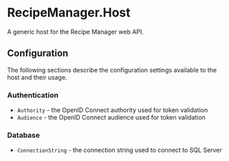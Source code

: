 # RecipeManager.Host

A generic host for the Recipe Manager web API.

## Configuration

The following sections describe the configuration settings available to the host and their usage.

### Authentication

* `Authority` - the OpenID Connect authority used for token validation
* `Audience` - the OpenID Connect audience used for token validation

### Database

* `ConnectionString` - the connection string used to connect to SQL Server
